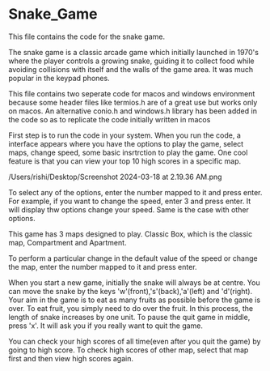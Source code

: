 # Snake_Game
This file contains the code for the snake game. 

The snake game is a classic arcade game which initially launched in 1970's where the player 
controls a growing snake, guiding it to collect food while avoiding collisions with itself 
and the walls of the game area. It was much popular in the keypad phones.


This file contains two seperate code for macos and windows environment because some header files like
termios.h are of a great use but works only on macos. An alternative conio.h and windows.h library has been added in the 
code so as to replicate the code initially written in macos

First step is to run the code in your system. When you run the code, a interface appears where you have the options to 
play the game, select maps, change speed, some basic insrtrction to play the game. One cool feature is that 
you can view your top 10 high scores in a specific map.

/Users/rishi/Desktop/Screenshot 2024-03-18 at 2.19.36 AM.png

To select any of the options, enter the number mapped to it and press enter.
For example, if you want to change the speed, enter 3 and press enter. It will display thw options 
change your speed. Same is the case with other options.

This game has 3 maps designed to play. Classic Box, 
which is the classic map, Compartment and Apartment.

To perform a particular change in the default value of the speed or change the map, enter 
the number mapped to it and press enter. 

When you start a new game, initially the snake will always be at centre.
You can move the snake by the keys 'w'(front),'s'(back),'a'(left) and 'd'(right).
Your aim in the game is to eat as many fruits as possible before the game is over.
To eat fruit, you simply need to do over the fruit. In this process, the length of snake increases by one unit.
To pause the quit game in middle, press 'x'. It will ask you if you really want to quit the game.

You can check your high scores of all time(even after you quit the game) by going to high score. To check high scores of other map,
select that map first and then view high scores again.
